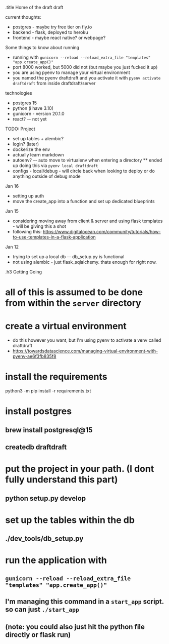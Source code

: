 .title Home of the draft draft


current thoughts:
* postgres - maybe try free tier on fly.io
* backend - flask, deployed to heroku
* frontend - maybe react native? or webpage? 



Some things to know about running
* running with `gunicorn --reload --reload_extra_file "templates" "app.create_app()"`
* port 8000 worked, but 5000 did not (but maybe you just fucked it up)
* you are using pyenv to manage your virtual environment
* you named the pyenv draftdraft and you activate it with `pyenv activate draftdraft` from inside draftdraft/server

technologies
* postgres 15
* python (i have 3.10)
* gunicorn - version 20.1.0
* react? -- not yet



TODO:
Project
* set up tables + alembic?
* login? (later)
* dockerize the env
* actually learn markdown
* autoenv? -- auto move to virtualenv when entering a directory
** ended up doing this via `pyenv local draftdraft`
* configs - local/debug - will circle back when looking to deploy or do anything outside of debug mode

Jan 16
* setting up auth
* move the create_app into a function and set up dedicated blueprints


Jan 15
* considering moving away from client & server and using flask templates - will be giving this a shot
* following this: https://www.digitalocean.com/community/tutorials/how-to-use-templates-in-a-flask-application

Jan 12
- trying to set up a local db -- db_setup.py is functional
- not using alembic - just flask_sqlalchemy. thats enough for right now.


.h3 Getting Going
# all of this is assumed to be done from within the `server` directory

# create a virtual environment
* do this however you want, but I'm using pyenv to activate a venv called draftdraft
* https://towardsdatascience.com/managing-virtual-environment-with-pyenv-ae6f3fb835f8

# install the requirements
python3 -m pip install -r requirements.txt

# install postgres
## brew install postgresql@15
## createdb draftdraft

# put the project in your path. (I dont fully understand this part)
## python setup.py develop

# set up the tables within the db
## ./dev_tools/db_setup.py 

# run the application with
## `gunicorn --reload --reload_extra_file "templates" "app.create_app()"`
## I'm managing this command in a `start_app` script. so can just `./start_app`
## (note: you could also just hit the python file directly or flask run)

